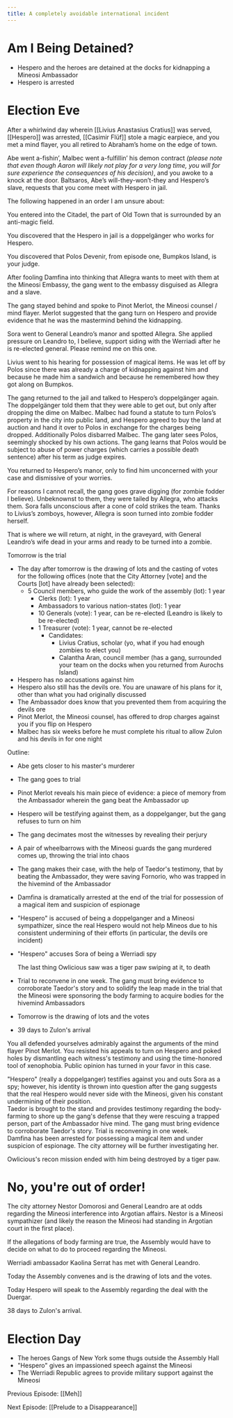 ```yaml
---
title: A completely avoidable international incident
---
```

# Am I Being Detained?

* Hespero and the heroes are detained at the docks for kidnapping a Mineosi Ambassador
* Hespero is arrested

# Election Eve

After a whirlwind day wherein [[Livius Anastasius Cratius]] was served, [[Hespero]] was arrested, [[Casimir Flüf]] stole a magic earpiece, and you met a mind flayer, you all retired to Abraham’s home on the edge of town.

Abe went a-fishin’, Malbec went a-fulfillin’ his demon contract *(please note that even though Aaron will likely not play for a very long time, you will for sure experience the consequences of his decision)*, and you awoke to a knock at the door. Baltsaros, Abe’s will-they-won’t-they and Hespero’s slave, requests that you come meet with Hespero in jail.


The following happened in an order I am unsure about: 

You entered into the Citadel, the part of Old Town that is surrounded by an anti-magic field. 

You discovered that the Hespero in jail is a doppelgänger who works for Hespero.

You discovered that Polos Devenir, from episode one, Bumpkos Island, is your judge.

After fooling Damfina into thinking that Allegra wants to meet with them at the Mineosi Embassy, the gang went to the embassy disguised as Allegra and a slave. 

The gang stayed behind and spoke to Pinot Merlot, the Mineosi counsel / mind flayer. Merlot suggested that the gang turn on Hespero and provide evidence that he was the mastermind behind the kidnapping.

Sora went to General Leandro’s manor and spotted Allegra. She applied pressure on Leandro to, I believe, support siding with the Werriadi after he is re-elected general. Please remind me on this one.

Livius went to his hearing for possession of magical items. He was let off by Polos since there was already a charge of kidnapping against him and because he made him a sandwich and because he remembered how they got along on Bumpkos.

The gang returned to the jail and talked to Hespero’s doppelgänger again. The doppelgänger told them that they were able to get out, but only after dropping the dime on Malbec. Malbec had found a statute to turn Polos’s property in the city into public land, and Hespero agreed to buy the land at auction and hand it over to Polos in exchange for the charges being dropped. Additionally Polos disbarred Malbec. The gang later sees Polos, seemingly shocked by his own actions. The gang learns that Polos would be subject to abuse of power charges (which carries a possible death sentence) after his term as judge expires. 

You returned to Hespero’s manor, only to find him unconcerned with your case and dismissive of your worries.

For reasons I cannot recall, the gang goes grave digging (for zombie fodder I believe). Unbeknownst to them, they were tailed by Allegra, who attacks them. Sora falls unconscious after a cone of cold strikes the team. Thanks to Livius’s zomboys, however, Allegra is soon turned into zombie fodder herself.

That is where we will return, at night, in the graveyard, with General Leandro’s wife dead in your arms and ready to be turned into a zombie.

Tomorrow is the trial

* The day after tomorrow is the drawing of lots and the casting of votes for the following offices (note that the City Attorney \[vote\] and the Courts \[lot\] have already been selected):
  * 5 Council members, who guide the work of the assembly (lot): 1 year
    * Clerks (lot): 1 year
    * Ambassadors to various nation-states (lot): 1 year
    * 10 Generals (vote): 1 year, can be re-elected (Leandro is likely to be re-elected)
    * 1 Treasurer (vote): 1 year, cannot be re-elected
      * Candidates:
        * Livius Cratius, scholar (yo, what if you had enough zombies to elect you)
        * Calantha Aran, council member (has a gang, surrounded your team on the docks when you returned from Aurochs Island)
* Hespero has no accusations against him
* Hespero also still has the devils ore. You are unaware of his plans for it, other than what you had originally discussed
* The Ambassador does know that you prevented them from acquiring the devils ore
* Pinot Merlot, the Mineosi counsel, has offered to drop charges against you if you flip on Hespero
* Malbec has six weeks before he must complete his ritual to allow Zulon and his devils in for one night

Outline: 

* Abe gets closer to his master's murderer
* The gang goes to trial
* Pinot Merlot reveals his main piece of evidence: a piece of memory from the Ambassador wherein the gang beat the Ambassador up
* Hespero will be testifying against them, as a doppelganger, but the gang refuses to turn on him
* The gang decimates most the witnesses by revealing their perjury
* A pair of wheelbarrows with the Mineosi guards the gang murdered comes up, throwing the trial into chaos
* The gang makes their case, with the help of Taedor's testimony, that by beating the Ambassador, they were saving Fornorio, who was trapped in the hivemind of the Ambassador
* Damfina is dramatically arrested at the end of the trial for possession of a magical item and suspicion of espionage
* "Hespero" is accused of being a doppelganger and a Mineosi sympathizer, since the real Hespero would not help Mineos due to his consistent undermining of their efforts (in particular, the devils ore incident)
* "Hespero" accuses Sora of being a Werriadi spy

  The last thing Owlicious saw was a tiger paw swiping at it, to death
* Trial to reconvene in one week. The gang must bring evidence to corroborate Taedor's story and to solidify the leap made in the trial that the Mineosi were sponsoring the body farming to acquire bodies for the hivemind Ambassadors
* Tomorrow is the drawing of lots and the votes
* 39 days to Zulon's arrival

You all defended yourselves admirably against the arguments of the mind flayer Pinot Merlot. You resisted his appeals to turn on Hespero and poked holes by dismantling each witness's testimony and using the time-honored tool of xenophobia. Public opinion has turned in your favor in this case. 

"Hespero" (really a doppelganger) testifies against you and outs Sora as a spy; however, his identity is thrown into question after the gang suggests that the real Hespero would never side with the Mineosi, given his constant undermining of their position. \
Taedor is brought to the stand and provides testimony regarding the body-farming to shore up the gang's defense that they were rescuing a trapped person, part of the Ambassador hive mind. The gang must bring evidence to corroborate Taedor's story. Trial is reconvening in one week.\
Damfina has been arrested for possessing a magical item and under suspicion of espionage. The city attorney will be further investigating her. 

Owlicious's recon mission ended with him being destroyed by a tiger paw.

# No, you're out of order!

The city attorney Nestor Domorosi and General Leandro are at odds regarding the Mineosi interference into Argotian affairs. Nestor is a Mineosi sympathizer (and likely the reason the Mineosi had standing in Argotian court in the first place).

If the allegations of body farming are true, the Assembly would have to decide on what to do to proceed regarding the Mineosi.

Werriadi ambassador Kaolina Serrat has met with General Leandro. 

Today the Assembly convenes and is the drawing of lots and the votes.

Today Hespero will speak to the Assembly regarding the deal with the Duergar. 

38 days to Zulon's arrival.

# Election Day

* The heroes Gangs of New York some thugs outside the Assembly Hall
* "Hespero" gives an impassioned speech against the Mineosi
* The Werriadi Republic agrees to provide military support against the Mineosi


Previous Episode: [[Meh]]

Next Episode: [[Prelude to a Disappearance]]